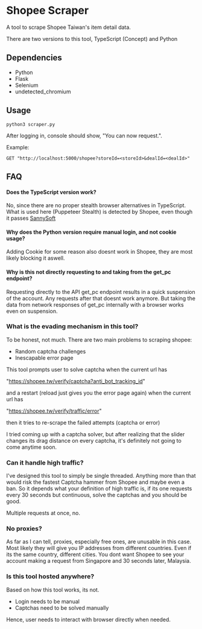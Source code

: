 
# Shopee Scraper

A tool to scrape Shopee Taiwan's item detail data.

There are two versions to this tool, TypeScript (Concept) and Python



## Dependencies

- Python
- Flask
- Selenium
- undetected_chromium
## Usage
```
python3 scraper.py
```
After logging in, console should show, "You can now request.".

Example:
```
GET "http://localhost:5000/shopee?storeId=<storeId>&dealId=<dealId>"
```

## FAQ

#### Does the TypeScript version work?

No, since there are no proper stealth browser alternatives in TypeScript.
What is used here (Puppeteer Stealth) is detected by Shopee, even though it passes [SannySoft](https://bot.sannysoft.com)

#### Why does the Python version require manual login, and not cookie usage?

Adding Cookie for some reason also doesnt work in Shopee, they are most likely blocking it aswell.

#### Why is this not directly requesting to and taking from the get_pc endpoint?

Requesting directly to the API get_pc endpoint results in a quick suspension of the account. Any requests after that doesnt work anymore. But taking the data from network responses of get_pc internally with a browser works even on suspension.

### What is the evading mechanism in this tool?

To be honest, not much. There are two main problems to scraping shopee:

* Random captcha challenges
* Inescapable error page

This tool prompts user to solve captcha when the current url has

"https://shopee.tw/verify/captcha?anti_bot_tracking_id"


and a restart (reload just gives you the error page again) when the current url has

"https://shopee.tw/verify/traffic/error"

then it tries to re-scrape the failed attempts (captcha or error)

I tried coming up with a captcha solver, but after realizing that the slider changes its drag distance on every captcha, it's definitely not going to come anytime soon.

### Can it handle high traffic?

I've designed this tool to simply be single threaded. Anything more than that would risk the fastest Captcha hammer from Shopee and maybe even a ban. So it depends what your definition of high traffic is, if its one requests every 30 seconds but continuous, solve the captchas and you should be good. 

Multiple requests at once, no.

### No proxies?

As far as I can tell, proxies, especially free ones, are unusable in this case. Most likely they will give you IP addresses from different countries. Even if its the same country, different cities. You dont want Shopee to see your account making a request from Singapore and 30 seconds later, Malaysia.

### Is this tool hosted anywhere?
Based on how this tool works, its not.

* Login needs to be manual
* Captchas need to be solved manually

Hence, user needs to interact with browser directly when needed.


